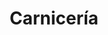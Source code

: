 ---
title: "Carnicería"
url: /ciudad-autonoma-de-buenos-aires/carniceria-avenida-osvaldo-cruz/
shop: Metzgerei
---